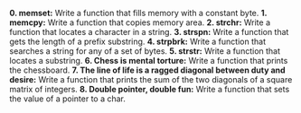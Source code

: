 **0. memset:** Write a function that fills memory with a constant byte.
**1. memcpy:** Write a function that copies memory area.
**2. strchr:** Write a function that locates a character in a string.
**3. strspn:** Write a function that gets the length of a prefix substring.
**4. strpbrk:** Write a function that searches a string for any of a set of bytes.
**5. strstr:** Write a function that locates a substring.
**6. Chess is mental torture:** Write a function that prints the chessboard.
**7. The line of life is a ragged diagonal between duty and desire:** Write a function that prints the sum of the two diagonals of a square matrix of integers.
**8. Double pointer, double fun:** Write a function that sets the value of a pointer to a char.
